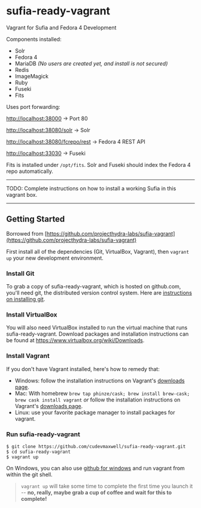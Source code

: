 sufia-ready-vagrant
==========

Vagrant for Sufia and Fedora 4 Development

Components installed: 

- Solr
- Fedora 4
- MariaDB *(No users are created yet, and install is not secured)*
- Redis 
- ImageMagick
- Ruby
- Fuseki
- Fits

Uses port forwarding:

[http://localhost:38000](http://localhost:38000) -> Port 80 

[http://localhost:38080/solr](http://localhost:38080/solr) -> Solr

[http://localhost:38080/fcrepo/rest](http://localhost:38080/fcrepo/rest) -> Fedora 4 REST API

[http://localhost:33030](http://localhost:33030) -> Fuseki

Fits is installed under `/opt/fits`. Solr and Fuseki should index the Fedora 4 repo automatically. 


------

 TODO: Complete instructions on how to install a working Sufia in this vagrant box.  

------

## Getting Started

Borrowed from [https://github.com/projecthydra-labs/sufia-vagrant](https://github.com/projecthydra-labs/sufia-vagrant) 

First install all of the dependencies (Git, VirtualBox, Vagrant), then `vagrant up` your new development environment. 

### Install Git

To grab a copy of sufia-ready-vagrant, which is hosted on github.com, you'll need git, the distributed version control system.  Here are [instructions on installing git](http://git-scm.com/book/en/Getting-Started-Installing-Git).

### Install VirtualBox

You will also need VirtualBox installed to run the virtual machine that runs sufia-ready-vagrant. Download packages and installation instructions can be found at https://www.virtualbox.org/wiki/Downloads.

### Install Vagrant

If you don't have Vagrant installed, here's how to remedy that:

  * Windows: follow the installation instructions on Vagrant's [downloads page](https://www.vagrantup.com/downloads).
  * Mac: With homebrew ```brew tap phinze/cask; brew install brew-cask; brew cask install vagrant``` _or_ follow the installation instructions on Vagrant's [downloads page](https://www.vagrantup.com/downloads).
  * Linux: use your favorite package manager to install packages for vagrant.

### Run sufia-ready-vagrant

    $ git clone https://github.com/cudevmaxwell/sufia-ready-vagrant.git
    $ cd sufia-ready-vagrant
    $ vagrant up

On Windows, you can also use [github for windows](https://windows.github.com/) and run vagrant from within the git shell.  

> `vagrant up` will take some time to complete the first time you launch it -- **no, really, maybe grab a cup of coffee and wait for this to complete!** 



